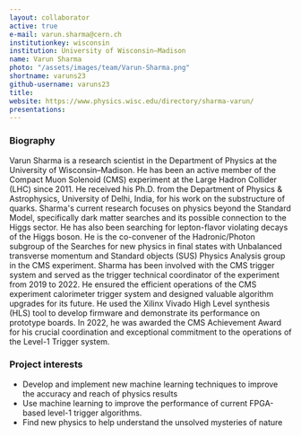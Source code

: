 ```yaml
---
layout: collaborator
active: true
e-mail: varun.sharma@cern.ch
institutionkey: wisconsin
institution: University of Wisconsin–Madison
name: Varun Sharma
photo: "/assets/images/team/Varun-Sharma.png"
shortname: varuns23
github-username: varuns23
title: 
website: https://www.physics.wisc.edu/directory/sharma-varun/
presentations:
---
```


### Biography
Varun Sharma is a research scientist in the Department of Physics at the University of Wisconsin–Madison. He has been an active member of the Compact Muon Solenoid (CMS) experiment at the Large Hadron Collider (LHC) since 2011. He received his Ph.D. from the Department of Physics & Astrophysics, University of Delhi, India, for his work on the substructure of quarks.
Sharma's current research focuses on physics beyond the Standard Model, specifically dark matter searches and its possible connection to the Higgs sector. He has also been searching for lepton-flavor violating decays of the Higgs boson. He is the co-convener of the Hadronic/Photon subgroup of the Searches for new physics in final states with Unbalanced transverse momentum and Standard objects (SUS) Physics Analysis group in the CMS experiment.
Sharma has been involved with the CMS trigger system and served as the trigger technical coordinator of the experiment from 2019 to 2022. He ensured the efficient operations of the CMS experiment calorimeter trigger system and designed valuable algorithm upgrades for its future. He used the Xilinx Vivado High Level synthesis (HLS) tool to develop firmware and demonstrate its performance on prototype boards. In 2022, he was awarded the CMS Achievement Award for his crucial coordination and exceptional commitment to the operations of the Level-1 Trigger system.

### Project interests
- Develop and implement new machine learning techniques to improve the accuracy and reach of physics results
- Use machine learning to improve the performance of current FPGA-based level-1 trigger algorithms.
- Find new physics to help understand the unsolved mysteries of nature
